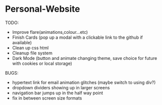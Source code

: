 # Personal-Website
TODO: 
- Improve flare(animations,colour...etc) 
- Finish Cards (pop up a modal with a clickable link to the github if available)
- Clean up css html
- Cleanup file system
- Dark Mode (button and animate changing theme, save choice for future with cookies or local storage)

BUGS:
 - hypertext link for email animation glitches (maybe switch to using div?)
 - dropdown dividers showing up in larger screens
 - navigation bar jumps up in the half way point
 - fix in between screen size formats
 
 
